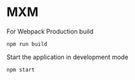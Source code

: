 # MXM

For Webpack Production build

`npm run build`

Start the application in development mode

`npm start`